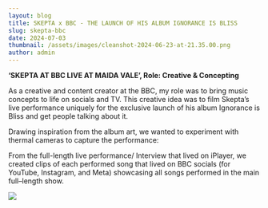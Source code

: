 ```yaml
---
layout: blog
title: SKEPTA x BBC - THE LAUNCH OF HIS ALBUM IGNORANCE IS BLISS
slug: skepta-bbc
date: 2024-07-03
thumbnail: /assets/images/cleanshot-2024-06-23-at-21.35.00.png
author: admin
---
```

**‘SKEPTA AT BBC LIVE AT MAIDA VALE’, Role: Creative & Concepting**

As a creative and content creator at the BBC, my role was to bring music concepts to life on socials and TV. This creative idea was to film Skepta’s live performance uniquely for the exclusive launch of his album Ignorance is Bliss and get people talking about it.

Drawing inspiration from the album art, we wanted to experiment with thermal cameras to capture the performance:

From the full-length live performance/ Interview that lived on iPlayer, we created clips of each performed song that lived on BBC socials (for YouTube, Instagram, and Meta) showcasing all songs performed in the main full–length show.

![](/assets/images/skepta-bbc-performance-pitch-1-_page-0001.jpg)
